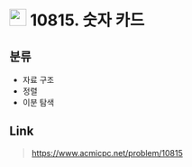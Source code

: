 # <img src="https://d2gd6pc034wcta.cloudfront.net/tier/7.svg" width="30"> 10815. 숫자 카드

## 분류
* 자료 구조
* 정렬
* 이분 탐색

## Link
> https://www.acmicpc.net/problem/10815